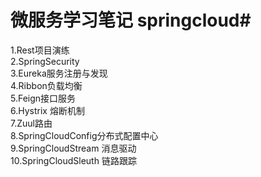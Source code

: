 # 微服务学习笔记 springcloud#

1.Rest项目演练  
2.SpringSecurity  
3.Eureka服务注册与发现  
4.Ribbon负载均衡  
5.Feign接口服务  
6.Hystrix 熔断机制  
7.Zuul路由  
8.SpringCloudConfig分布式配置中心  
9.SpringCloudStream 消息驱动  
10.SpringCloudSleuth 链路跟踪

